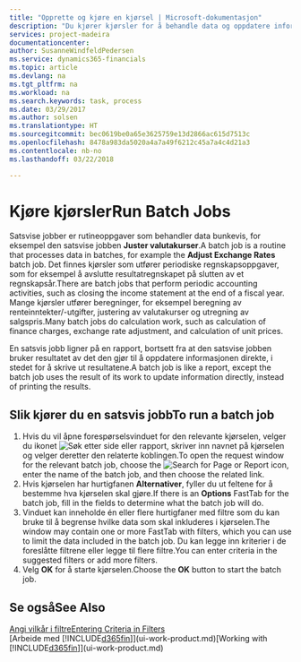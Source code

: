 ```yaml
---
title: "Opprette og kjøre en kjørsel | Microsoft-dokumentasjon"
description: "Du kjører kjørsler for å behandle data og oppdatere informasjon, for eksempel for å gjøre periodiske regnskapsoppgaver eller beregninger."
services: project-madeira
documentationcenter: 
author: SusanneWindfeldPedersen
ms.service: dynamics365-financials
ms.topic: article
ms.devlang: na
ms.tgt_pltfrm: na
ms.workload: na
ms.search.keywords: task, process
ms.date: 03/29/2017
ms.author: solsen
ms.translationtype: HT
ms.sourcegitcommit: bec0619be0a65e3625759e13d2866ac615d7513c
ms.openlocfilehash: 8478a983da5020a4a7a49f6212c45a7a4c4d21a3
ms.contentlocale: nb-no
ms.lasthandoff: 03/22/2018

---
```

# <a name="run-batch-jobs"></a><span data-ttu-id="42482-103">Kjøre kjørsler</span><span class="sxs-lookup"><span data-stu-id="42482-103">Run Batch Jobs</span></span>
<span data-ttu-id="42482-104">Satsvise jobber er rutineoppgaver som behandler data bunkevis, for eksempel den satsvise jobben **Juster valutakurser**.</span><span class="sxs-lookup"><span data-stu-id="42482-104">A batch job is a routine that processes data in batches, for example the **Adjust Exchange Rates** batch job.</span></span> <span data-ttu-id="42482-105">Det finnes kjørsler som utfører periodiske regnskapsoppgaver, som for eksempel å avslutte resultatregnskapet på slutten av et regnskapsår.</span><span class="sxs-lookup"><span data-stu-id="42482-105">There are batch jobs that perform periodic accounting activities, such as closing the income statement at the end of a fiscal year.</span></span> <span data-ttu-id="42482-106">Mange kjørsler utfører beregninger, for eksempel beregning av renteinntekter/-utgifter, justering av valutakurser og utregning av salgspris.</span><span class="sxs-lookup"><span data-stu-id="42482-106">Many batch jobs do calculation work, such as calculation of finance charges, exchange rate adjustment, and calculation of unit prices.</span></span>

<span data-ttu-id="42482-107">En satsvis jobb ligner på en rapport, bortsett fra at den satsvise jobben bruker resultatet av det den gjør til å oppdatere informasjonen direkte, i stedet for å skrive ut resultatene.</span><span class="sxs-lookup"><span data-stu-id="42482-107">A batch job is like a report, except the batch job uses the result of its work to update information directly, instead of printing the results.</span></span>

## <a name="to-run-a-batch-job"></a><span data-ttu-id="42482-108">Slik kjører du en satsvis jobb</span><span class="sxs-lookup"><span data-stu-id="42482-108">To run a batch job</span></span>
1. <span data-ttu-id="42482-109">Hvis du vil åpne forespørselsvinduet for den relevante kjørselen, velger du ikonet ![Søk etter side eller rapport](media/ui-search/search_small.png "Søk etter side eller rapport"), skriver inn navnet på kjørselen og velger deretter den relaterte koblingen.</span><span class="sxs-lookup"><span data-stu-id="42482-109">To open the request window for the relevant batch job, choose the ![Search for Page or Report](media/ui-search/search_small.png "Search for Page or Report icon") icon, enter the name of the batch job, and then choose the related link.</span></span>
2. <span data-ttu-id="42482-110">Hvis kjørselen har hurtigfanen **Alternativer**, fyller du ut feltene for å bestemme hva kjørselen skal gjøre.</span><span class="sxs-lookup"><span data-stu-id="42482-110">If there is an **Options** FastTab for the batch job, fill in the fields to determine what the batch job will do.</span></span>
3. <span data-ttu-id="42482-111">Vinduet kan inneholde én eller flere hurtigfaner med filtre som du kan bruke til å begrense hvilke data som skal inkluderes i kjørselen.</span><span class="sxs-lookup"><span data-stu-id="42482-111">The window may contain one or more FastTab with filters, which you can use to limit the data included in the batch job.</span></span> <span data-ttu-id="42482-112">Du kan legge inn kriterier i de foreslåtte filtrene eller legge til flere filtre.</span><span class="sxs-lookup"><span data-stu-id="42482-112">You can enter criteria in the suggested filters or add more filters.</span></span>
4. <span data-ttu-id="42482-113">Velg **OK** for å starte kjørselen.</span><span class="sxs-lookup"><span data-stu-id="42482-113">Choose the **OK** button to start the batch job.</span></span>

## <a name="see-also"></a><span data-ttu-id="42482-114">Se også</span><span class="sxs-lookup"><span data-stu-id="42482-114">See Also</span></span>
[<span data-ttu-id="42482-115">Angi vilkår i filtre</span><span class="sxs-lookup"><span data-stu-id="42482-115">Entering Criteria in Filters</span></span>](ui-enter-criteria-filters.md)  
<span data-ttu-id="42482-116">[Arbeide med [!INCLUDE[d365fin](includes/d365fin_md.md)]](ui-work-product.md)</span><span class="sxs-lookup"><span data-stu-id="42482-116">[Working with [!INCLUDE[d365fin](includes/d365fin_md.md)]](ui-work-product.md)</span></span>

